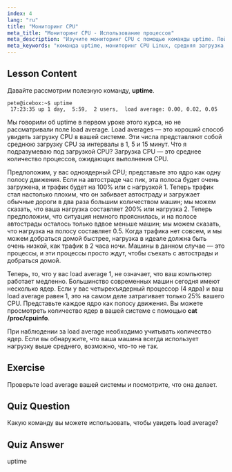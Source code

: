 ```yaml
---
index: 4
lang: "ru"
title: "Мониторинг CPU"
meta_title: "Мониторинг CPU - Использование процессов"
meta_description: "Изучите мониторинг CPU с помощью команды uptime. Поймите среднюю загрузку, использование CPU и как интерпретировать производительность системы для начинающих пользователей Linux."
meta_keywords: "команда uptime, мониторинг CPU Linux, средняя загрузка, производительность системы, учебник Linux, руководство для начинающих"
---
```


## Lesson Content

Давайте рассмотрим полезную команду, **uptime**.

```
pete@icebox:~$ uptime
 17:23:35 up 1 day,  5:59,  2 users,  load average: 0.00, 0.02, 0.05
```

Мы говорили об uptime в первом уроке этого курса, но не рассматривали поле load average. Load averages — это хороший способ увидеть загрузку CPU в вашей системе. Эти числа представляют собой среднюю загрузку CPU за интервалы в 1, 5 и 15 минут. Что я подразумеваю под загрузкой CPU? Загрузка CPU — это среднее количество процессов, ожидающих выполнения CPU.

Предположим, у вас одноядерный CPU; представьте это ядро как одну полосу движения. Если на автостраде час пик, эта полоса будет очень загружена, и трафик будет на 100% или с нагрузкой 1. Теперь трафик стал настолько плохим, что он забивает автостраду и загружает обычные дороги в два раза большим количеством машин; мы можем сказать, что ваша нагрузка составляет 200% или нагрузка 2. Теперь предположим, что ситуация немного прояснилась, и на полосе автострады осталось только вдвое меньше машин; мы можем сказать, что нагрузка на полосу составляет 0.5. Когда трафика нет совсем, и мы можем добраться домой быстрее, нагрузка в идеале должна быть очень низкой, как трафик в 2 часа ночи. Машины в данном случае — это процессы, и эти процессы просто ждут, чтобы съехать с автострады и добраться домой.

Теперь, то, что у вас load average 1, не означает, что ваш компьютер работает медленно. Большинство современных машин сегодня имеют несколько ядер. Если у вас четырехъядерный процессор (4 ядра) и ваш load average равен 1, это на самом деле затрагивает только 25% вашего CPU. Представьте каждое ядро как полосу движения. Вы можете просмотреть количество ядер в вашей системе с помощью **cat /proc/cpuinfo**.

При наблюдении за load average необходимо учитывать количество ядер. Если вы обнаружите, что ваша машина всегда использует нагрузку выше среднего, возможно, что-то не так.

## Exercise

Проверьте load average вашей системы и посмотрите, что она делает.

## Quiz Question

Какую команду вы можете использовать, чтобы увидеть load average?

## Quiz Answer

uptime

